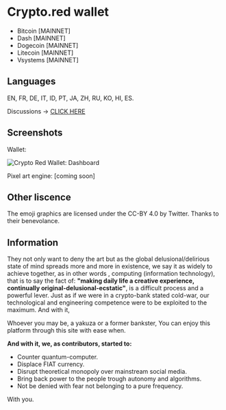 # Crypto.red wallet

 * Bitcoin [MAINNET]
 * Dash [MAINNET]
 * Dogecoin [MAINNET]
 * Litecoin [MAINNET]
 * Vsystems [MAINNET]

## Languages

EN, FR, DE, IT, ID, PT, JA, ZH, RU, KO, HI, ES.

Discussions -> [CLICK HERE](https://github.com/crypto-red/crypto-red.github.io/discussions)

## Screenshots

Wallet:

![Crypto Red Wallet: Dashboard](https://raw.githubusercontent.com/crypto-red/crypto-red.github.io/master/src/images/og-image.jpg)

Pixel art engine:
[coming soon]

## Other liscence

The emoji graphics are licensed under the CC-BY 4.0 by Twitter. Thanks to their benevolance.

## Information

They not only want to deny the art but as the global delusional/delirious state of mind spreads more and more in existence, we say it as widely to achieve together, as in other words , computing (information technology), that is to say the fact of: **"making daily life a creative experience, continually original-delusional-ecstatic"**, is a difficult process and a powerful lever. Just as if we were in a crypto-bank stated cold-war, our technological and engineering competence were to be exploited to the maximum. And with it,

Whoever you may be, a yakuza or a former bankster, You can enjoy this platform through this site with ease when.

**And with it, we, as contributors, started to:**

 * Counter quantum-computer.
 * Displace FIAT currency.
 * Disrupt theoretical monopoly over mainstream social media.
 * Bring back power to the people trough autonomy and algorithms.
 * Not be denied with fear not belonging to a pure frequency.

With you.